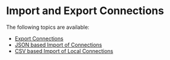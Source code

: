 [title]: # (Import and Export Connections)
[tags]: # (import, export, connect, secret server)
[priority]: # (303)
# Import and Export Connections

The following topics are available:

* [Export Connections](export-conn.md)
* [JSON based Import of Connections](import-conn.md)
* [CSV based Import of Local Connections](import.md)
